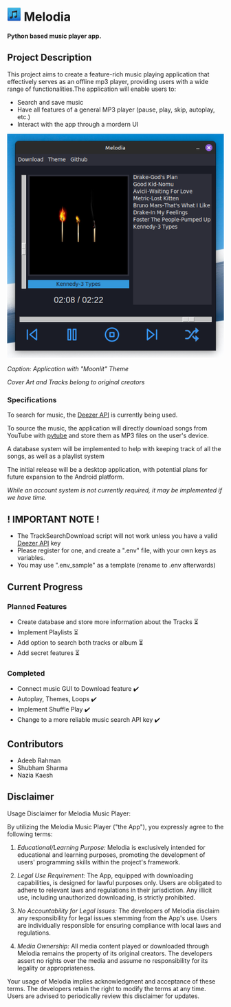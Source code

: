 #  ![Sample Image](./sources/icon1.png?raw=true "Sample Image")   Melodia 
**Python based music player app.** 

## Project Description

This project aims to create a feature-rich music playing application that effectively serves as an offline mp3 player, providing users with a wide range of functionalities.The application will enable users to:
- Search and save music
- Have all features of a general MP3 player (pause, play, skip, autoplay, etc.)
- Interact with the app through a mordern UI

![Sample Image](./sources/preview2.png?raw=true "Sample Image")

*Caption: Application with "Moonlit" Theme*

*Cover Art and Tracks belong to original creators*

### Specifications

To search for music, the [Deezer API](https://developers.deezer.com/) is currently being used.

To source the music, the application will directly download songs from YouTube with [pytube](https://github.com/pytube/pytube) and store them as MP3 files on the user's device.

A database system will be implemented to help with keeping track of all the songs, as well as a playlist system

The initial release will be a desktop application, with potential plans for future expansion to the Android platform.

*While an account system is not currently required, it may be implemented if we have time.* 

## ! IMPORTANT NOTE !
- The TrackSearchDownload script will not work unless you have a valid [Deezer API](https://developers.deezer.com/) key
- Please register for one, and create a ".env" file, with your own keys as variables.
- You may use ".env_sample" as a template (rename to .env afterwards)

## Current Progress

### Planned Features
- Create database and store more information about the Tracks   ⏳
- Implement Playlists                                           ⏳
- Add option to search both tracks or album                     ⏳
- Add secret features                                           ⏳


### Completed
- Connect music GUI to Download feature                         ✔️
- Autoplay, Themes, Loops                                       ✔️
- Implement Shuffle Play                                        ✔️
- Change to a more reliable music search API key                ✔️


## Contributors
- Adeeb Rahman
- Shubham Sharma
- Nazia Kaesh

## Disclaimer
Usage Disclaimer for Melodia Music Player:

By utilizing the Melodia Music Player ("the App"), you expressly agree to the following terms:

1. *Educational/Learning Purpose:* Melodia is exclusively intended for educational and learning purposes, promoting the development of users' programming skills within the project's framework.

2. *Legal Use Requirement:* The App, equipped with downloading capabilities, is designed for lawful purposes only. Users are obligated to adhere to relevant laws and regulations in their jurisdiction. Any illicit use, including unauthorized downloading, is strictly prohibited.

3. *No Accountability for Legal Issues:* The developers of Melodia disclaim any responsibility for legal issues stemming from the App's use. Users are individually responsible for ensuring compliance with local laws and regulations.

4. *Media Ownership:* All media content played or downloaded through Melodia remains the property of its original creators. The developers assert no rights over the media and assume no responsibility for its legality or appropriateness.

Your usage of Melodia implies acknowledgment and acceptance of these terms. The developers retain the right to modify the terms at any time. Users are advised to periodically review this disclaimer for updates.
